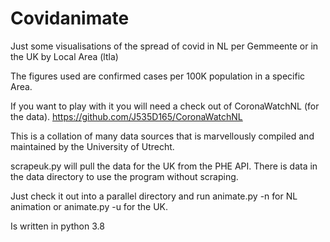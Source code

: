 # Covidanimate
Just some visualisations of the spread of covid in NL per Gemmeente or in the UK by Local Area (ltla)

The figures used are confirmed cases per 100K population in a specific Area.

If you want to play with it you will need a check out of CoronaWatchNL (for the data).
https://github.com/J535D165/CoronaWatchNL

This is a collation of many data sources that is marvellously compiled and maintained by the University of Utrecht.

scrapeuk.py will pull the data for the UK from the PHE API.
There is data in the data directory to use the program without scraping.

Just check it out into a parallel directory and run animate.py -n for NL animation or animate.py -u for the UK.

Is written in python 3.8
